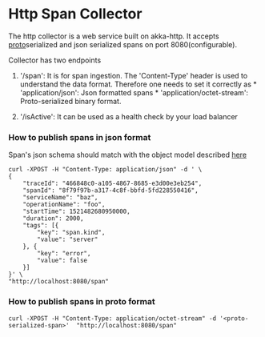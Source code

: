 # Http Span Collector

The http collector is a web service built on akka-http. It accepts [proto](https://github.com/ExpediaDotCom/haystack-idl/tree/master/proto)serialized and json serialized spans on port 8080(configurable).

Collector has two endpoints
 1.  '/span': It is for span ingestion. The 'Content-Type' header is used to understand the data format. Therefore one needs to set it correctly as 
    * 'application/json':  Json formatted spans 
    * 'application/octet-stream': Proto-serialized binary format.

 2. '/isActive': It can be used as a health check by your load balancer
 
### How to publish spans in json format

Span's json schema should match with the object model described [here](./src/main/scala/com/expedia/www/haystack/http/span/collector/json/Span.scala)

```
curl -XPOST -H "Content-Type: application/json" -d ' \
{
    "traceId": "466848c0-a105-4867-8685-e3d00e3eb254",
    "spanId": "8f79f97b-a317-4c8f-bbfd-5fd228550416",
    "serviceName": "baz",
    "operationName": "foo",
    "startTime": 1521482680950000,
    "duration": 2000,
    "tags": [{
        "key": "span.kind",
        "value": "server"
    }, {
        "key": "error",
        "value": false
    }]
}' \
"http://localhost:8080/span"
```

### How to publish spans in proto format

```
curl -XPOST -H "Content-Type: application/octet-stream" -d '<proto-serialized-span>'  "http://localhost:8080/span"
```